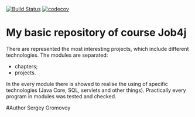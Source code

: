[![Build Status](https://travis-ci.org/Sir-Hedgehog/job4j.svg?branch=master)](https://travis-ci.org/Sir-Hedgehog/job4j)
[![codecov](https://codecov.io/gh/Sir-Hedgehog/job4j/branch/master/graph/badge.svg)](https://codecov.io/gh/Sir-Hedgehog/job4j)

# My basic repository of course Job4j

There are represented the most interesting projects, which include different technologies.
The modules are separated:

- chapters;
- projects.

In the every module there is showed to realise the using of specific technologies (Java Core, SQL, servlets and other things).
Practically every program in modules was tested and checked.

#Author
Sergey Gromovoy



